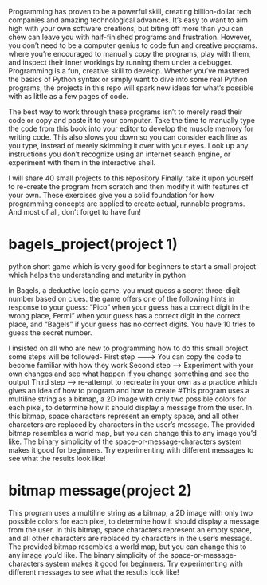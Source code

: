 Programming has proven to be a powerful skill, creating billion-dollar tech companies and amazing technological advances. It’s easy to want to aim high with your own software creations, but biting off more than you can chew can leave you with half-finished programs and frustration. However, you don’t need to be a computer genius to code fun and creative programs.
where you’re encouraged to manually copy the programs, play with them, and inspect their inner workings by running them under a debugger.
Programming is a fun, creative skill to develop. Whether you’ve mastered the basics of Python syntax or simply want to dive into some real Python programs, the projects in this repo will spark new ideas for what’s possible with as little as a few pages of code.

The best way to work through these programs isn’t to merely read their code or copy and paste it to your computer. Take the time to manually type the code from this book into your editor to develop the muscle memory for writing code. This also slows you down so you can consider each line as you type, instead of merely skimming it over with your eyes. Look up any instructions you don’t recognize using an internet search engine, or experiment with them in the interactive shell.

  I will share 40 small projects to this repository Finally, take it upon yourself to re-create the program from scratch and then modify it with features of your own. These exercises give you a solid foundation for how programming concepts are applied to create actual, runnable programs. And most of all, don’t forget to have fun!



# bagels_project(project 1)
python short game which is very good for beginners to start a small project which helps the understanding and maturity in python

In Bagels, a deductive logic game, you must guess a secret three-digit number based on clues.
the game offers one of the following hints in response to your guess: “Pico” when your guess has a correct digit in the wrong place,
Fermi” when your guess has a correct digit in the correct place, and “Bagels” if your guess has no correct digits. You have 10 tries to guess the secret number.


I insisted on all who are new to programming how to do  this small project some steps will be followed-
First step ---> You can copy the code to become familiar with how they work
Second step --> Experiment with your own changes and see what happen if you change something and see the output 
Third step --> re-attempt to recreate in your own as a practice which gives an idea of how to program and how to create
 #This program uses a multiline string as a bitmap, a 2D image with only two possible colors for each pixel, to determine how it should display a message from the user. In this bitmap, space characters represent an empty space, and all other characters are replaced by characters in the user’s message. The provided bitmap resembles a world map, but you can change this to any image you’d like. The binary simplicity of the space-or-message-characters system makes it good for beginners. Try experimenting with different messages to see what the results look like!

# bitmap message(project 2)
This program uses a multiline string as a bitmap, a 2D image with only two possible colors for each pixel, to determine how it should display a message from the user. In this bitmap, space characters represent an empty space, and all other characters are replaced by characters in the user’s message. The provided bitmap resembles a world map, but you can change this to any image you’d like. The binary simplicity of the space-or-message-characters system makes it good for beginners. Try experimenting with different messages to see what the results look like!








